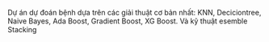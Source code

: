 Dự án dự đoán bệnh dựa trên các giải thuật cơ bản nhất: KNN, Deciciontree, Naive Bayes, Ada Boost, Gradient Boost, XG Boost.
Và kỹ thuật esemble Stacking
